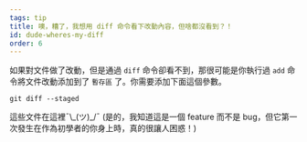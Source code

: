```yaml
---
tags: tip
title: 噢，糟了，我想用 diff 命令看下改動內容，但啥都沒看到？！
id: dude-wheres-my-diff
order: 6
---
```


如果對文件做了改動，但是通過 `diff` 命令卻看不到，那很可能是你執行過 `add` 命令將文件改動添加到了 `暫存區` 了。你需要添加下面這個參數。

```git
git diff --staged
```

這些文件在這裡&macr;\\\_(ツ)\_/&macr; (是的，我知道這是一個 feature 而不是 bug，但它第一次發生在作為初學者的你身上時，真的很讓人困惑！)
